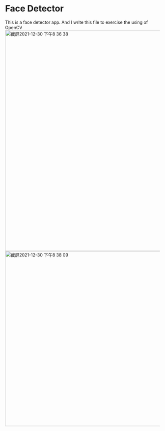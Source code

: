 # Face Detector
This is a face detector app. And I write this file to exercise the using of OpenCV
<img width="717" alt="截屏2021-12-30 下午8 36 38" src="https://user-images.githubusercontent.com/36163586/147798053-07dc332d-6580-4f75-ba5a-2ffb8730f275.png">
<img width="568" alt="截屏2021-12-30 下午8 38 09" src="https://user-images.githubusercontent.com/36163586/147798056-8518f389-3afe-4f0e-82e0-4c3f3938bd3a.png">
